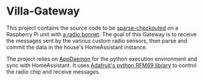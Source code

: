 # Villa-Gateway

This project contains the source code to be [sparse-checkouted](https://www.git-scm.com/docs/git-sparse-checkout) on a Raspberry Pi unit with [a radio bonnet](https://learn.adafruit.com/adafruit-radio-bonnets).
The goal of this Gateway is to receive the messages sent by the various custom radio sensors, then parse and commit the data in the house's HomeAssistant instance.

The project relies on [AppDaemon](https://appdaemon.readthedocs.io/en/latest/) for the python execution environment and sync with HomeAssistant.
It uses [Adafruit's python RFM69 library](https://docs.circuitpython.org/projects/rfm69/en/latest/) to control the radio chip and receive messages.